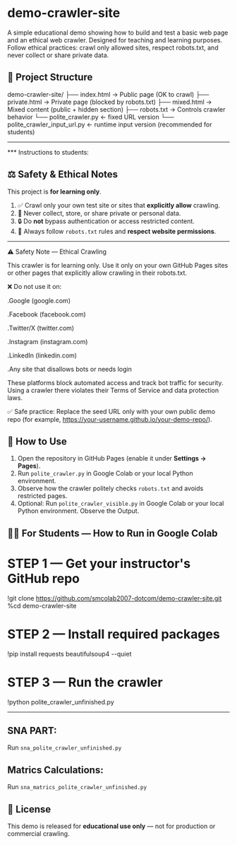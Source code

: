 # demo-crawler-site
A simple educational demo showing how to build and test a basic web page and an ethical web crawler. Designed for teaching and learning purposes. Follow ethical practices: crawl only allowed sites, respect robots.txt, and never collect or share private data.


## 🚀 Project Structure

demo-crawler-site/ ├── index.html        → Public page (OK to crawl) ├── private.html      → Private page (blocked by robots.txt) ├── mixed.html        → Mixed content (public + hidden section) ├── robots.txt        → Controls crawler behavior └── polite_crawler.py                 ← fixed URL version
└── polite_crawler_input_url.py       ← runtime input version (recommended for students)

---




*** Instructions to students:
## ⚖️ Safety & Ethical Notes

This project is **for learning only**.

1. ✅ Crawl only your own test site or sites that **explicitly allow** crawling.  
2. 🚫 Never collect, store, or share private or personal data.  
3. 🔒 Do **not** bypass authentication or access restricted content.  
4. 🤖 Always follow `robots.txt` rules and **respect website permissions**.  

---

⚠️ Safety Note — Ethical Crawling

This crawler is for learning only. Use it only on your own GitHub Pages sites or other pages that explicitly allow crawling in their robots.txt.

❌ Do not use it on:

.Google (google.com)

.Facebook (facebook.com)

.Twitter/X (twitter.com)

.Instagram (instagram.com)

.LinkedIn (linkedin.com)

.Any site that disallows bots or needs login


These platforms block automated access and track bot traffic for security. Using a crawler there violates their Terms of Service and data protection laws.

✅ Safe practice:
Replace the seed URL only with your own public demo repo (for example,
https://your-username.github.io/your-demo-repo/).




## 🧭 How to Use

1. Open the repository in GitHub Pages (enable it under **Settings → Pages**).  
2. Run `polite_crawler.py` in Google Colab or your local Python environment.  
3. Observe how the crawler politely checks `robots.txt` and avoids restricted pages.
4. Optional: Run `polite_crawler_visible.py` in Google Colab or your local Python environment. Observe the Output.

## 🧑‍🎓 For Students — How to Run in Google Colab

# STEP 1 — Get your instructor's GitHub repo
!git clone https://github.com/smcolab2007-dotcom/demo-crawler-site.git
%cd demo-crawler-site

# STEP 2 — Install required packages
!pip install requests beautifulsoup4 --quiet

# STEP 3 — Run the crawler
!python polite_crawler_unfinished.py

---
## SNA PART:
 Run `sna_polite_crawler_unfinished.py`

## Matrics Calculations:
 Run `sna_matrics_polite_crawler_unfinished.py`

## 📘 License

This demo is released for **educational use only** — not for production or commercial crawling.
